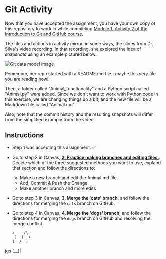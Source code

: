 # Git Activity

Now that you have accepted the assignment, you have your own copy of this repository to work in while completing [Module 1, Activity 2 of the Introduction to Git and GitHub course](https://ufl.instructure.com/courses/495921/pages/git-activity-2-branching-and-merging).


The files and actions in activity mirror, in some ways, the slides from Dr. Silva's video recording. In that recording, she explored the idea of snapshots using an example pictured below.

![Git data model image](images/git_data_model.png)

Remember, her repo started with a README.md file--maybe this very file you are reading now!

Then, a folder called "Animal_functionality" and a Python script called "Animal.py" were added. Since we don't want to work with Python code in this exercise, we are changing things up a bit, and the new file will be a Markdown file called "Animal.md".

Also, note that the commit history and the resulting snapshots will differ from the simplified example from the video.

## Instructions

* Step 1 was accepting this assignment. :white_check_mark:
* Go to step 2 in Canvas, **[2. Practice making branches and editing files.](https://ufl.instructure.com/courses/495921/pages/git-activity-2-branching-and-merging)**. Decide which of the three suggested methods you want to use, expland that section and follow the directions to:

   * Make a new branch and edit the Animal.md file
   * Add, Commit & Push the Change
   * Make another branch and more edits
* Go to step 3 in Canvas, **3. Merge the 'cats' branch**, and follow the directions for merging the `cats` branch on GitHub.
* Go to step 4 in Canvas, **4. Merge the 'dogs' branch**, and follow the directions for merging the `dogs` branch on GitHub and resolving the merge conflict.

      \    /\
       )  ( ')
      (  /  )
jgs    \(__)|



